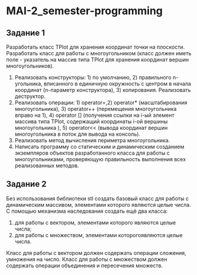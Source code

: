 # MAI-2_semester-programming

## Задание 1
Разработать класс TPlot для хранения координат точки на плоскости. Разработать класс для работы с многоугольником (класс должен иметь поле - указатель на массив типа TPlot для хранения координат вершин многоугольников).
1. Реализовать конструкторы: 1) по умолчанию, 2) правильного n-угольника, вписанного в единичную окружность с центром в начала координат (n-параметр конструктора), 3) копирования. Реализовать деструктор.
2. Реализовать операции: 1) operator=,2) operator* (масштабирования многоугольника), 3) operator++ (перемещения многоугольника вправо на 1), 4) operator [] (получения ссылки на i-ый элемент массива типа TPlot, содержащий координаты i-ой вершины многоугольника ), 5) operator<< (вывода координат вершин многоугольника в поток для вывода на консоль).
3. Реализовать метод вычисления периметра многоугольника.
4. Написать программу со статическим и динамическим созданием экземпляров объектов разработанного класса для работы с многоугольниками, проверяющую правильность выполнения всех реализованных методов.

## Задание 2
Без использования библиотеки stl cоздать базовый класс для работы с динамическим массивом,
элементами которого являются целые числа.
С помощью механизма наследования создать ещё два класса: 
1. для работы с вектором, элементами которого являются целые числа; 
2. для работы с множеством, элементами которогоявляются целые числа.

Класс для работы с вектором должен содержать операции сложения, умножения на число.
Класс для работы с множеством должен содержать операции объединения и пересечения
множеств.
